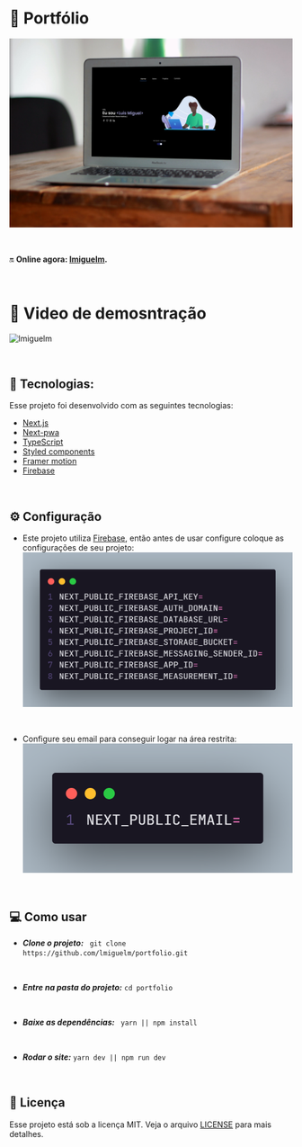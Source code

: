 # 🏅 Portfólio

![lmiguelm](.github/thumb.jpg)

<br>

🔛 **Online agora: [lmiguelm](https://lmiguelm.vercel.app).**

<br>

# 🎥 Video de demosntração

![lmiguelm]([.github/thumb.gif](https://github.com/lmiguelm/portfolio/assets/47677312/49dfc991-500e-4d2f-97e2-29ebb96bc6c2))

<br>

## 🚀 Tecnologias:

Esse projeto foi desenvolvido com as seguintes tecnologias:

- [Next.js](https://reactjs.org)
- [Next-pwa](https://www.npmjs.com/package/next-pwa)
- [TypeScript](https://www.typescriptlang.org/)
- [Styled components](https://styled-components.com/)
- [Framer motion](https://www.framer.com/motion/)
- [Firebase](https://firebase.google.com/?hl=pt)

<br>

## ⚙ Configuração

- Este projeto utiliza [Firebase](https://firebase.google.com/?hl=pt), então antes de usar configure coloque as configurações de seu projeto:
  ![lmiguelm](.github/firebase.png)

<br>

- Configure seu email para conseguir logar na área restrita:
  ![lmiguelm](.github/email.png)

<br>

## 💻 Como usar

- **_Clone o projeto:_**
  ` git clone https://github.com/lmiguelm/portfolio.git`

<br>

- **_Entre na pasta do projeto:_**
  `cd portfolio`

<br>

- **_Baixe as dependências:_**
  ` yarn || npm install`

<br>

- **_Rodar o site:_**
  `yarn dev || npm run dev`

<br>

## 📝 Licença

Esse projeto está sob a licença MIT. Veja o arquivo [LICENSE](https://github.com/lmiguelm/portfolio/blob/master/LICENSE.md) para mais detalhes.
